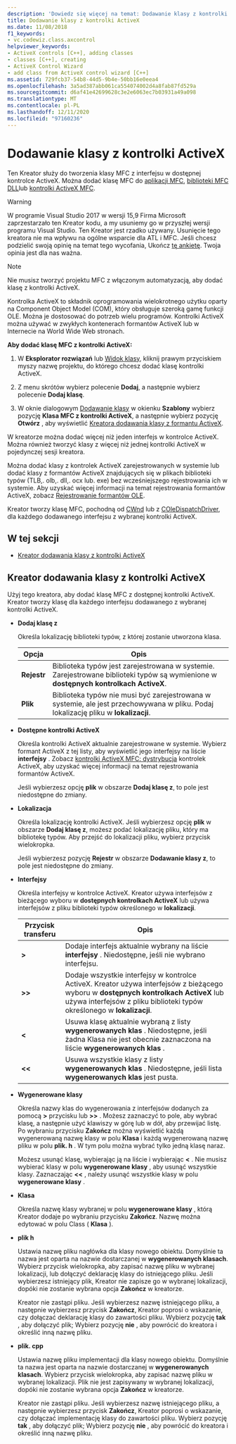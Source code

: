 ```yaml
---
description: 'Dowiedz się więcej na temat: Dodawanie klasy z kontrolki ActiveX'
title: Dodawanie klasy z kontrolki ActiveX
ms.date: 11/08/2018
f1_keywords:
- vc.codewiz.class.axcontrol
helpviewer_keywords:
- ActiveX controls [C++], adding classes
- classes [C++], creating
- ActiveX Control Wizard
- add class from ActiveX control wizard [C++]
ms.assetid: 729fcb37-54b8-44d5-9b4e-50bb16e0eea4
ms.openlocfilehash: 3a5ad387abb061ca554074002d4a8fab87fd529a
ms.sourcegitcommit: d6af41e42699628c3e2e6063ec7b03931a49a098
ms.translationtype: MT
ms.contentlocale: pl-PL
ms.lasthandoff: 12/11/2020
ms.locfileid: "97160236"
---
```

# <a name="add-a-class-from-an-activex-control"></a>Dodawanie klasy z kontrolki ActiveX

Ten Kreator służy do tworzenia klasy MFC z interfejsu w dostępnej kontrolce ActiveX. Można dodać klasę MFC do [aplikacji MFC](../mfc/reference/creating-an-mfc-application.md), [biblioteki MFC DLL](../mfc/reference/creating-an-mfc-dll-project.md)lub [kontrolki ActiveX MFC](../mfc/reference/creating-an-mfc-activex-control.md).

> [!WARNING]
> W programie Visual Studio 2017 w wersji 15,9 Firma Microsoft zaprzestarzało ten Kreator kodu, a my usuniemy go w przyszłej wersji programu Visual Studio. Ten Kreator jest rzadko używany. Usunięcie tego kreatora nie ma wpływu na ogólne wsparcie dla ATL i MFC. Jeśli chcesz podzielić swoją opinię na temat tego wycofania, Ukończ [tę ankietę](https://www.surveymonkey.com/r/QDWKKCN). Twoja opinia jest dla nas ważna.
<!-- Blank comment here to separate the warning and note. -->
> [!NOTE]
> Nie musisz tworzyć projektu MFC z włączonym automatyzacją, aby dodać klasę z kontrolki ActiveX.

Kontrolka ActiveX to składnik oprogramowania wielokrotnego użytku oparty na Component Object Model (COM), który obsługuje szeroką gamę funkcji OLE. Można je dostosować do potrzeb wielu programów. Kontrolki ActiveX można używać w zwykłych kontenerach formantów ActiveX lub w Internecie na World Wide Web stronach.

**Aby dodać klasę MFC z kontrolki ActiveX:**

1. W **Eksplorator rozwiązań** lub [Widok klasy](/visualstudio/ide/viewing-the-structure-of-code), kliknij prawym przyciskiem myszy nazwę projektu, do którego chcesz dodać klasę kontrolki ActiveX.

1. Z menu skrótów wybierz polecenie **Dodaj**, a następnie wybierz polecenie **Dodaj klasę**.

1. W oknie dialogowym [Dodawanie klasy](./adding-a-class-visual-cpp.md#add-class-dialog-box) w okienku **Szablony** wybierz pozycję **Klasa MFC z kontrolki ActiveX**, a następnie wybierz pozycję **Otwórz** , aby wyświetlić [Kreatora dodawania klasy z formantu ActiveX](#add-class-from-activex-control-wizard).

W kreatorze można dodać więcej niż jeden interfejs w kontrolce ActiveX. Można również tworzyć klasy z więcej niż jednej kontrolki ActiveX w pojedynczej sesji kreatora.

Można dodać klasy z kontrolek ActiveX zarejestrowanych w systemie lub dodać klasy z formantów ActiveX znajdujących się w plikach biblioteki typów (TLB,. olb,. dll,. ocx lub. exe) bez wcześniejszego rejestrowania ich w systemie. Aby uzyskać więcej informacji na temat rejestrowania formantów ActiveX, zobacz [Rejestrowanie formantów OLE](../mfc/reference/registering-ole-controls.md).

Kreator tworzy klasę MFC, pochodną od [CWnd](../mfc/reference/cwnd-class.md) lub z [COleDispatchDriver](../mfc/reference/coledispatchdriver-class.md), dla każdego dodawanego interfejsu z wybranej kontrolki ActiveX.

## <a name="in-this-section"></a>W tej sekcji

- [Kreator dodawania klasy z kontrolki ActiveX](#add-class-from-activex-control-wizard)

## <a name="add-class-from-activex-control-wizard"></a>Kreator dodawania klasy z kontrolki ActiveX

Użyj tego kreatora, aby dodać klasę MFC z dostępnej kontrolki ActiveX. Kreator tworzy klasę dla każdego interfejsu dodawanego z wybranej kontrolki ActiveX.

- **Dodaj klasę z**

  Określa lokalizację biblioteki typów, z której zostanie utworzona klasa.

  |Opcja|Opis|
  |------------|-----------------|
  |**Rejestr**|Biblioteka typów jest zarejestrowana w systemie. Zarejestrowane biblioteki typów są wymienione w **dostępnych kontrolkach ActiveX**.|
  |**Plik**|Biblioteka typów nie musi być zarejestrowana w systemie, ale jest przechowywana w pliku. Podaj lokalizację pliku w **lokalizacji**.|

- **Dostępne kontrolki ActiveX**

  Określa kontrolki ActiveX aktualnie zarejestrowane w systemie. Wybierz formant ActiveX z tej listy, aby wyświetlić jego interfejsy na liście **interfejsy** . Zobacz [kontrolki ActiveX MFC: dystrybucja](../mfc/mfc-activex-controls-distributing-activex-controls.md) kontrolek ActiveX, aby uzyskać więcej informacji na temat rejestrowania formantów ActiveX.

  Jeśli wybierzesz opcję **plik** w obszarze **Dodaj klasę z**, to pole jest niedostępne do zmiany.

- **Lokalizacja**

  Określa lokalizację kontrolki ActiveX. Jeśli wybierzesz opcję **plik** w obszarze **Dodaj klasę z**, możesz podać lokalizację pliku, który ma bibliotekę typów. Aby przejść do lokalizacji pliku, wybierz przycisk wielokropka.

  Jeśli wybierzesz pozycję **Rejestr** w obszarze **Dodawanie klasy z**, to pole jest niedostępne do zmiany.

- **Interfejsy**

  Określa interfejsy w kontrolce ActiveX. Kreator używa interfejsów z bieżącego wyboru w **dostępnych kontrolkach ActiveX** lub używa interfejsów z pliku biblioteki typów określonego w **lokalizacji**.

  |Przycisk transferu|Opis|
  |---------------------|-----------------|
  |**>**|Dodaje interfejs aktualnie wybrany na liście **interfejsy** . Niedostępne, jeśli nie wybrano interfejsu.|
  |**>>**|Dodaje wszystkie interfejsy w kontrolce ActiveX. Kreator używa interfejsów z bieżącego wyboru w **dostępnych kontrolkach ActiveX** lub używa interfejsów z pliku biblioteki typów określonego w **lokalizacji**.|
  |**\<**|Usuwa klasę aktualnie wybraną z listy **wygenerowanych klas** . Niedostępne, jeśli żadna Klasa nie jest obecnie zaznaczona na liście **wygenerowanych klas** .|
  |**\<\<**|Usuwa wszystkie klasy z listy **wygenerowanych klas** . Niedostępne, jeśli lista **wygenerowanych klas** jest pusta.|

- **Wygenerowane klasy**

  Określa nazwy klas do wygenerowania z interfejsów dodanych za pomocą **>** przycisku lub **>>** . Możesz zaznaczyć to pole, aby wybrać klasę, a następnie użyć klawiszy w górę lub w dół, aby przewijać listę. Po wybraniu przycisku **Zakończ** można wyświetlić każdą wygenerowaną nazwę klasy w polu **Klasa** i każdą wygenerowaną nazwę pliku w polu **plik. h** . W tym polu można wybrać tylko jedną klasę naraz.

  Możesz usunąć klasę, wybierając ją na liście i wybierając **<** . Nie musisz wybierać klasy w polu **wygenerowane klasy** , aby usunąć wszystkie klasy. Zaznaczając **<<** , należy usunąć wszystkie klasy w polu **wygenerowane klasy** .

- **Klasa**

   Określa nazwę klasy wybranej w polu **wygenerowane klasy** , którą Kreator dodaje po wybraniu przycisku **Zakończ**. Nazwę można edytować w polu Class ( **Klasa** ).

- **plik h**

  Ustawia nazwę pliku nagłówka dla klasy nowego obiektu. Domyślnie ta nazwa jest oparta na nazwie dostarczanej w **wygenerowanych klasach**. Wybierz przycisk wielokropka, aby zapisać nazwę pliku w wybranej lokalizacji, lub dołączyć deklarację klasy do istniejącego pliku. Jeśli wybierzesz istniejący plik, Kreator nie zapisze go w wybranej lokalizacji, dopóki nie zostanie wybrana opcja **Zakończ** w kreatorze.

  Kreator nie zastąpi pliku. Jeśli wybierzesz nazwę istniejącego pliku, a następnie wybierzesz przycisk **Zakończ**, Kreator poprosi o wskazanie, czy dołączać deklarację klasy do zawartości pliku. Wybierz pozycję **tak** , aby dołączyć plik; Wybierz pozycję **nie** , aby powrócić do kreatora i określić inną nazwę pliku.

- **plik. cpp**

  Ustawia nazwę pliku implementacji dla klasy nowego obiektu. Domyślnie ta nazwa jest oparta na nazwie dostarczanej w **wygenerowanych klasach**. Wybierz przycisk wielokropka, aby zapisać nazwę pliku w wybranej lokalizacji. Plik nie jest zapisywany w wybranej lokalizacji, dopóki nie zostanie wybrana opcja **Zakończ** w kreatorze.

  Kreator nie zastąpi pliku. Jeśli wybierzesz nazwę istniejącego pliku, a następnie wybierzesz przycisk **Zakończ**, Kreator poprosi o wskazanie, czy dołączać implementację klasy do zawartości pliku. Wybierz pozycję **tak** , aby dołączyć plik; Wybierz pozycję **nie** , aby powrócić do kreatora i określić inną nazwę pliku.
